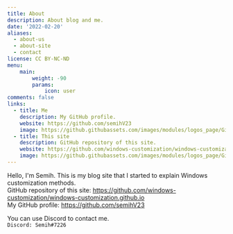 ```yaml
---
title: About
description: About blog and me.
date: '2022-02-20'
aliases:
  - about-us
  - about-site
  - contact
license: CC BY-NC-ND
menu:
    main: 
        weight: -90
        params:
            icon: user
comments: false
links:
  - title: Me
    description: My GitHub profile.
    website: https://github.com/semihV23
    image: https://github.githubassets.com/images/modules/logos_page/GitHub-Mark.png
  - title: This site
    description: GitHub repository of this site.
    website: https://github.com/windows-customization/windows-customization.github.io
    image: https://github.githubassets.com/images/modules/logos_page/GitHub-Mark.png
---
```


Hello, I'm Semih. This is my blog site that I started to explain Windows customization methods.  
GitHub repository of this site: https://github.com/windows-customization/windows-customization.github.io  
My GitHub profile: https://github.com/semihV23

You can use Discord to contact me.  
`Discord: Semih#7226`